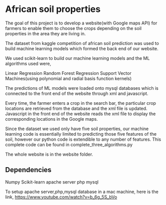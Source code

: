 # African soil properties

The goal of this project is to develop a website(with Google maps API) for farmers to enable them to choose the crops depending on the soil properties in the area they are living in. 

The dataset from kaggle competition of african soil prediction was used to build machine learning models which formed the back end of our website.

We used scikit-learn to build our machine learning models and the ML algorithms used were,

Linear Regression
Random Forest Regression
Support Vector Machines(using polynomial and radial basis function kernels)

The predictions of ML models were loaded onto mysql databases which is connected to the front end of the website through xml and javascript.

Every time, the farmer enters a crop in the search bar, the particular crop locations are retrieved from the database and the xml file is updated. Javascript in the front end of the website reads the xml file to display the corresponding locations in the Google maps.

Since the dataset we used only have five soil properties, our machine learning code is essentially limited to predicting those five features of the soil, however our python code is extendible to any number of features. This complete code can be found in complete_three_algorithms.py

The whole website is in the website folder.

##  Dependencies

Numpy
Scikit-learn
apache server
php
mysql

To setup apache server,php,mysql database in a mac machine, here is the link,
https://www.youtube.com/watch?v=b_6g_5S_bVo


